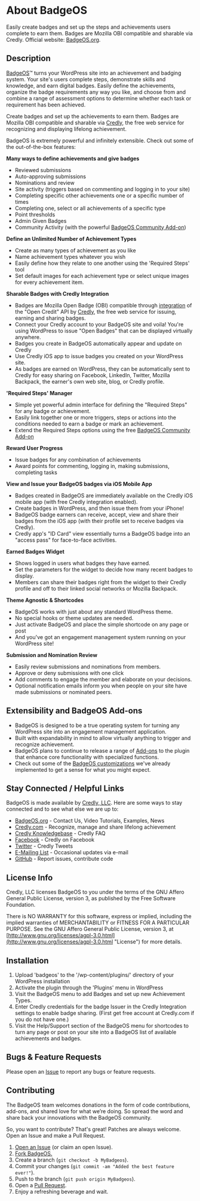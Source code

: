 About BadgeOS
============
Easily create badges and set up the steps and achievements users complete to earn them. Badges are Mozilla OBI compatible and sharable via Credly. Official website: [BadgeOS.org](http://badgeos.org).


Description
------------

[BadgeOS](http://badgeos.org "BadgeOS")&trade; turns your WordPress site into an achievement and badging system. Your site's users complete steps, demonstrate skills and knowledge, and earn digital badges. Easily define the achievements, organize the badge requirements any way you like, and choose from and combine a range of assessment options to determine whether each task or requirement has been achieved.

Create badges and set up the achievements to earn them. Badges are Mozilla OBI compatible and sharable via [Credly](https://credly.com/ "Credly.com"), the free web service for recognizing and displaying lifelong achievement.

BadgeOS is extremely powerful and infinitely extensible. Check out some of the out-of-the-box features:


**Many ways to define achievements and give badges**

*   Reviewed submissions
*   Auto-approving submissions
*   Nominations and review
*   Site activity (triggers based on commenting and logging in to your site)
*   Completing specific other achievements one or a specific number of times
*   Completing one, select or all achievements of a specific type
*   Point thresholds
*   Admin Given Badges
*   Community Activity (with the powerful [BadgeOS Community Add-on](http://wordpress.org/extend/plugins/badgeos-community-add-on/ "BadgeOS Community Add-on"))

**Define an Unlimited Number of Achievement Types**

*   Create as many types of achievement as you like
*   Name achievement types whatever you wish
*   Easily define how they relate to one another using the 'Required Steps' tool
*   Set default images for each achievement type or select unique images for every achievement item.


**Sharable Badges with Credly Integration**

*   Badges are Mozilla Open Badge (OBI) compatible through [integration](http://badgeos.org/about/credly-integration/ "Credly Integration") of the "Open Credit" API by [Credly](https://credly.com/ "Credly.com"), the free web service for issuing, earning and sharing badges.
*   Connect your Credly account to your BadgeOS site and voila! You're using WordPress to issue "Open Badges" that can be displayed virtually anywhere.
*   Badges you create in BadgeOS automatically appear and update on Credly
*   Use Credly iOS app to issue badges you created on your WordPress site.
*   As badges are earned on WordPress, they can be automatically sent to Credly for easy sharing on Facebook, LinkedIn, Twitter, Mozilla Backpack, the earner's own web site, blog, or Credly profile.


**'Required Steps' Manager**

*   Simple yet powerful admin interface for defining the "Required Steps" for any badge or achievement.
*   Easily link together one or more triggers, steps or actions into the conditions needed to earn a badge or mark an achievement.
*   Extend the Required Steps options using the free [BadgeOS Community Add-on](http://wordpress.org/extend/plugins/badgeos-community-add-on/ "BadgeOS Community Add-on")


**Reward User Progress**

*   Issue badges for any combination of achievements
*   Award points for commenting, logging in, making submissions, completing tasks


**View and Issue your BadgeOS badges via iOS Mobile App**

*   Badges created in BadgeOS are immediately available on the Credly iOS mobile app (with free Credly integration enabled).
*   Create badges in WordPress, and then issue them from your iPhone!
*   BadgeOS badge earners can receive, accept, view and share their badges from the iOS app (with their profile set to receive badges via Credly).
*   Credly app's "ID Card" view essentially turns a BadgeOS badge into an "access pass" for face-to-face activities.


**Earned Badges Widget**

* Shows logged in users what badges they have earned.
* Set the parameters for the widget to decide how many recent badges to display.
* Members can share their badges right from the widget to their Credly profile and off to their linked social networks or Mozilla Backpack.


**Theme Agnostic & Shortcodes**

* BadgeOS works with just about any standard WordPress theme.
* No special hooks or theme updates are needed.
* Just activate BadgeOS and place the simple shortcode on any page or post
* And you've got an engagement management system running on your WordPress site!


**Submission and Nomination Review**

* Easily review submissions and nominations from members.
* Approve or deny submissions with one click
* Add comments to engage the member and elaborate on your decisions.
* Optional notification emails inform you when people on your site have made submissions or nominated peers.


Extensibility and BadgeOS Add-ons
------------
* BadgeOS is designed to be a true operating system for turning any WordPress site into an engagement management application.
* Built with expandability in mind to allow virtually anything to trigger and recognize achievement.
* BadgeOS plans to continue to release a range of [Add-ons](http://badgeos.org/download/add-ons/ "BadgeOS Add-ons") to the plugin that enhance core functionality with specialized functions.
* Check out some of the [BadgeOS customizations](http://badgeos.org/services/badgeos-customization/ "We'll help you customize your BadgeOS site") we've already implemented to get a sense for what you might expect.


Stay Connected / Helpful Links
------------
BadgeOS is made available by [Credly, LLC](https://credly.com/ "Credly web site"). Here are some ways to stay connected and to see what else we are up to:

* [BadgeOS.org](http://badgeos.org/ "BadgeOS web site") - Contact Us, Video Tutorials, Examples, News
* [Credly.com](https://credly.com/ "Credly web site") - Recognize, manage and share lifelong achievement
* [Credly Knowledgebase](http://support.credly.com/ "Credly FAQ and Support") - Credly FAQ
* [Facebook](https://www.facebook.com/Credly "Credly on Facebook") - Credly on Facebook
* [Twitter](https://twitter.com/credly "Credly on Facebook") - Credly Tweets
* [E-Mailing List](http://badgeos.org/join-list/ "BadgeOS Occasional Mailing List - No spam!") - Occasional updates via e-mail
* [GitHub](https://github.com/opencredit/badgeos "BadgeOS on GitHub") - Report issues, contribute code


License Info
------------

Credly, LLC licenses BadgeOS to you under the terms of the GNU Affero General Public License, version 3, as published by the Free Software Foundation.

There is NO WARRANTY for this software, express or implied, including the implied warranties of MERCHANTABILITY or FITNESS FOR A PARTICULAR PURPOSE.  See the GNU Affero General Public License, version 3, at [http://www.gnu.org/licenses/agpl-3.0.html](http://www.gnu.org/licenses/agpl-3.0.html "License") for more details.


Installation
------------
1. Upload 'badgeos' to the '/wp-content/plugins/' directory of your WordPress installation
2. Activate the plugin through the 'Plugins' menu in WordPress
3. Visit the BadgeOS menu to add Badges and set up new Achievement Types.
4. Enter Credly credentials for the badge Issuer in the Credly Integration settings to enable badge sharing. (First get free account at Credly.com if you do not have one.)
5. Visit the Help/Support section of the BadgeOS menu for shortcodes to turn any page or post on your site into a BadgeOS list of available achievements and badges.

Bugs & Feature Requests
------------
Please open an [Issue](https://github.com/opencredit/badgeos/issues) to report any bugs or feature requests.


Contributing
------------
The BadgeOS team welcomes donations in the form of code contributions, add-ons, and shared love for what we’re doing. So spread the word and share back your innovations with the BadgeOS community.

So, you want to contribute? That's great! Patches are always welcome. Open an Issue and make a Pull Request.

1. [Open an Issue](https://github.com/opencredit/badgeos/issues) (or claim an open Issue).
2. [Fork BadgeOS.](https://github.com/opencredit/badgeos/fork)
3. Create a branch (`git checkout -b MyBadgeos`).
4. Commit your changes (`git commit -am "Added the best feature ever!"`).
5. Push to the branch (`git push origin MyBadgeos`).
6. Open a [Pull Request](https://github.com/opencredit/badgeos/pulls).
7. Enjoy a refreshing beverage and wait.
